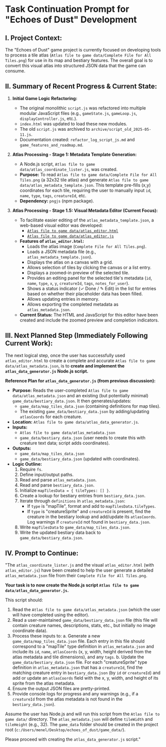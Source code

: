 # Task Continuation Prompt for "Echoes of Dust" Development

## I. Project Context:
The "Echoes of Dust" game project is currently focused on developing tools to process a tile atlas (`Atlas file to game data/Complete File for All Tiles.png`) for use in its map and bestiary features. The overall goal is to convert this visual atlas into structured JSON data that the game can consume.

## II. Summary of Recent Progress & Current State:

1.  **Initial Game Logic Refactoring:**
    *   The original monolithic `script.js` was refactored into multiple modular JavaScript files (e.g., `gameState.js`, `gameLoop.js`, `displayController.js`, etc.).
    *   `index.html` was updated to load these new modules.
    *   The old `script.js` was archived to `archive/script_old_2025-05-11.js`.
    *   Documentation created: `refactor_log_script_js.md` and `game_features_and_roadmap.md`.

2.  **Atlas Processing - Stage 1: Metadata Template Generation:**
    *   A Node.js script, `Atlas file to game data/atlas_coordinate_lister.js`, was created.
    *   **Purpose:** To read `Atlas file to game data/Complete File for All Tiles.png` (a 32x32 tile atlas) and generate `Atlas file to game data/atlas_metadata_template.json`. This template pre-fills (x,y) coordinates for each tile, requiring the user to manually input `id`, `name`, `type`, `tags`, `creatureId`, etc.
    *   **Dependency:** `pngjs` (npm package).

3.  **Atlas Processing - Stage 1.5: Visual Metadata Editor (Current Focus):**
    *   To facilitate easier editing of the `atlas_metadata_template.json`, a web-based visual editor was developed:
        *   [`Atlas file to game data/atlas_editor.html`](Atlas%20file%20to%20game%20data/atlas_editor.html)
        *   [`Atlas file to game data/atlas_editor.js`](Atlas%20file%20to%20game%20data/atlas_editor.js)
    *   **Features of `atlas_editor.html`:**
        *   Loads the atlas image (`Complete File for All Tiles.png`).
        *   Loads a JSON metadata file (e.g., `atlas_metadata_template.json`).
        *   Displays the atlas on a canvas with a grid.
        *   Allows selection of tiles by clicking the canvas or a list entry.
        *   Displays a zoomed-in preview of the selected tile.
        *   Provides an editing panel for the selected tile's metadata (`id`, `name`, `type`, `x`, `y`, `creatureId`, `tags`, `notes_for_user`).
        *   Shows a status indicator (✓ Done / ✎ Edit) in the list for entries based on whether their placeholder data has been filled.
        *   Allows updating entries in memory.
        *   Allows exporting the completed metadata as `atlas_metadata.json`.
    *   **Current Status:** The HTML and JavaScript for this editor have been created and include the zoomed preview and completion indicators.

## III. Next Planned Step (Immediately Following Current Work):

The next logical step, once the user has successfully used `atlas_editor.html` to create a complete and accurate `Atlas file to game data/atlas_metadata.json`, is to **create and implement the `atlas_data_generator.js` Node.js script.**

**Reference Plan for `atlas_data_generator.js` (from previous discussion):**

*   **Purpose:** Reads the user-completed `Atlas file to game data/atlas_metadata.json` and an existing (but potentially minimal) `game_data/bestiary_data.json`. It then generates/updates:
    *   `game_data/map_tiles_data.json` (containing definitions for map tiles).
    *   The existing `game_data/bestiary_data.json` by adding/updating `atlasCoords` for each creature.
*   **Location:** `Atlas file to game data/atlas_data_generator.js`.
*   **Inputs:**
    *   `Atlas file to game data/atlas_metadata.json`
    *   `game_data/bestiary_data.json` (user needs to create this with creature text data; script adds coordinates).
*   **Outputs:**
    *   `game_data/map_tiles_data.json`
    *   `game_data/bestiary_data.json` (updated with coordinates).
*   **Logic Outline:**
    1.  Require `fs`.
    2.  Define input/output paths.
    3.  Read and parse `atlas_metadata.json`.
    4.  Read and parse `bestiary_data.json`.
    5.  Initialize `mapTilesData = { tileTypes: [] }`.
    6.  Create a lookup for bestiary entries from `bestiary_data.json`.
    7.  Iterate through `definitions` in `atlas_metadata.json`:
        *   If `type` is "mapTile", format and add to `mapTilesData.tileTypes`.
        *   If `type` is "creatureSprite" and `creatureId` is present, find the creature in the bestiary lookup and add/update its `atlasCoords`. Log warnings if `creatureId` not found in `bestiary_data.json`.
    8.  Write `mapTilesData` to `game_data/map_tiles_data.json`.
    9.  Write the updated bestiary data back to `game_data/bestiary_data.json`.

## IV. Prompt to Continue:

"The `atlas_coordinate_lister.js` and the visual `atlas_editor.html` (with `atlas_editor.js`) have been created to help the user generate a detailed `atlas_metadata.json` file from their `Complete File for All Tiles.png`.

**Your task is to now create the Node.js script `Atlas file to game data/atlas_data_generator.js`.**

This script should:
1.  Read the `Atlas file to game data/atlas_metadata.json` (which the user will have completed using the editor).
2.  Read a user-maintained `game_data/bestiary_data.json` file (this file will contain creature names, descriptions, stats, etc., but initially no image coordinate data).
3.  Process these inputs to:
    a.  Generate a new `game_data/map_tiles_data.json` file. Each entry in this file should correspond to a "mapTile" type definition in `atlas_metadata.json` and include its `id`, `name`, `atlasCoords` (x, y, width, height derived from the atlas metadata and tile dimensions), and any `tags`.
    b.  Update the `game_data/bestiary_data.json` file. For each "creatureSprite" type definition in `atlas_metadata.json` that has a `creatureId`, find the matching creature entry in `bestiary_data.json` (by `id` or `creatureId`) and add or update an `atlasCoords` field with the x, y, width, and height of its sprite from the atlas metadata.
4.  Ensure the output JSON files are pretty-printed.
5.  Provide console logs for progress and any warnings (e.g., if a `creatureId` from the atlas metadata is not found in the `bestiary_data.json`).

Assume the user has Node.js and will run this script from the `Atlas file to game data/` directory. The `atlas_metadata.json` will define `tileWidth` and `tileHeight` (e.g., 32). The `game_data` folder should be created in the project root (`c:/Users/menel/Desktop/echoes_of_dust/game_data/`).

Please proceed with creating the `atlas_data_generator.js` script."